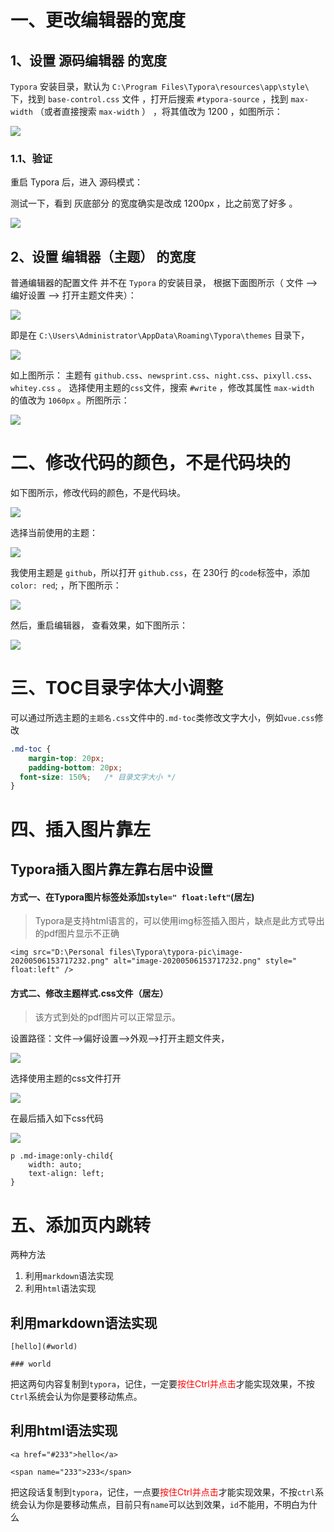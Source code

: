 # 一、更改编辑器的宽度

## 1、设置 源码编辑器 的宽度

`Typora` 安装目录，默认为 `C:\Program Files\Typora\resources\app\style\` 下，找到 `base-control.css` 文件 ，打开后搜索 `#typora-source` ，找到 `max-width` （或者直接搜索 `max-width` ） ，将其值改为 1200 ，如图所示：

![](https://niuzhan-1306014148.cos.ap-beijing.myqcloud.com/Typora/image-20200425183504861.png)

### 1.1、验证

重启 Typora 后，进入 源码模式：

测试一下，看到 灰底部分 的宽度确实是改成 1200px ，比之前宽了好多 。

![](https://niuzhan-1306014148.cos.ap-beijing.myqcloud.com/Typora/20190517142257657.png)



## 2、设置 编辑器（主题） 的宽度

普通编辑器的配置文件 并不在 `Typora` 的安装目录， 根据下面图所示（ 文件 --> 编好设置 --> 打开主题文件夹）：

![](https://niuzhan-1306014148.cos.ap-beijing.myqcloud.com/Typora/20190519220646677.png)


即是在 `C:\Users\Administrator\AppData\Roaming\Typora\themes` 目录下，

![](https://niuzhan-1306014148.cos.ap-beijing.myqcloud.com/Typora/20190517141356910.png)

如上图所示： 主题有 `github.css`、`newsprint.css`、`night.css`、`pixyll.css`、`whitey.css` 。
选择使用主题的`css`文件，搜索 `#write` ，修改其属性 `max-width` 的值改为 `1060px` 。所图所示：

![](https://niuzhan-1306014148.cos.ap-beijing.myqcloud.com/Typora/2019051714164127.png)



# 二、修改代码的颜色，不是代码块的

如下图所示，修改代码的颜色，不是代码块。

![](https://niuzhan-1306014148.cos.ap-beijing.myqcloud.com/Typora/20190519220646677.png)

选择当前使用的主题：

![](https://niuzhan-1306014148.cos.ap-beijing.myqcloud.com/Typora/20200421095607799.png)

我使用主题是 `github`，所以打开 `github.css`，在 230行 的`code`标签中，添加 `color: red`; ，所下图所示：

![](https://niuzhan-1306014148.cos.ap-beijing.myqcloud.com/Typora/20200421095747247.png)

然后，重启编辑器， 查看效果，如下图所示：

![](https://niuzhan-1306014148.cos.ap-beijing.myqcloud.com/Typora/20200421095359618-1587811322112.png)

# 三、TOC目录字体大小调整

可以通过所选主题的`主题名.css`文件中的`.md-toc`类修改文字大小，例如`vue.css`修改

```css
.md-toc {
    margin-top: 20px;
    padding-bottom: 20px;
  font-size: 150%;   /* 目录文字大小 */
}
```

# 四、插入图片靠左

## Typora插入图片靠左靠右居中设置

#### 方式一、在Typora图片标签处添加`style=" float:left"`(居左)

> Typora是支持html语言的，可以使用img标签插入图片，缺点是此方式导出的pdf图片显示不正确

```
<img src="D:\Personal files\Typora\typora-pic\image-20200506153717232.png" alt="image-20200506153717232.png" style=" float:left" />
```



#### 方式二、修改主题样式.css文件（居左）

> 该方式到处的pdf图片可以正常显示。

设置路径：文件-->偏好设置-->外观-->打开主题文件夹，

![](https://niuzhan-1306014148.cos.ap-beijing.myqcloud.com/Typora/20211014142320.png)

选择使用主题的css文件打开

![](https://niuzhan-1306014148.cos.ap-beijing.myqcloud.com/Typora/20211014142352.png)

在最后插入如下css代码

![](https://niuzhan-1306014148.cos.ap-beijing.myqcloud.com/Typora/20211014142233.png)

```
p .md-image:only-child{
    width: auto;
    text-align: left;
}
```

# 五、添加页内跳转

两种方法

1. 利用`markdown`语法实现
2. 利用`html`语法实现

## 利用markdown语法实现

```shell
[hello](#world)

### world
```

把这两句内容复制到`typora`，记住，一定要<font color=#FF0000>按住Ctrl并点击</font>才能实现效果，不按`Ctrl`系统会认为你是要移动焦点。

## 利用html语法实现

```shell
<a href="#233">hello</a>

<span name="233">233</span>
```

把这段话复制到`typora`，记住，一点要<font color=#FF0000>按住Ctrl并点击</font>才能实现效果，不按`ctrl`系统会认为你是要移动焦点，目前只有`name`可以达到效果，`id`不能用，不明白为什么